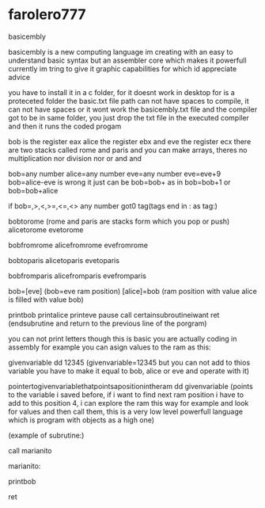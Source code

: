 # farolero777
basicembly

basicembly is a new computing language im creating with an easy to understand basic syntax but an assembler core
which makes it powerfull
currently im tring to give it graphic capabilities for which id appreciate advice

you have to install it in a c folder, for it doesnt work in desktop for is a proteceted folder
the basic.txt file path can not have spaces to compile, it can not have spaces or it wont work
the basicembly.txt file and the compiler got to be in same folder, you just drop the txt file 
in the executed compiler and then it runs the coded progam

bob is the register eax alice the register ebx and eve the register ecx there are two stacks called rome and
paris and you can make arrays, theres no multiplication nor division nor or  and and

bob=any number
alice=any number
eve=any number
eve=eve+9
bob=alice-eve is wrong it just can be bob=bob+ as in bob=bob+1 or bob=bob+alice

if bob=,>,<,>=,<=,<> any number
got0 tag(tags end in : as tag:)


bobtorome   (rome and paris are stacks form which you pop or push)
alicetorome
evetorome

bobfromrome
alicefromrome
evefromrome

bobtoparis
alicetoparis
evetoparis

bobfromparis
alicefromparis
evefromparis

bob=[eve]   (bob=eve ram position)
[alice]=bob  (ram position with value alice is filled with value bob) 



printbob
printalice
printeve
pause
call certainsubroutineiwant
ret   (endsubrutine and return to the previous line of the porgram)


you can not print letters
though this is basic you are actually coding in assembly for example you can asign values to the ram as this:

givenvariable dd 12345   (givenvariable=12345 but you can not add to thios variable you have to make it equal to bob,
alice or eve and operate with it)

pointertogivenvariablethatpointsapositionintheram   dd  givenvariable  (points to the variable i saved before,
if i want to find next ram position i have to add to this position 4, i can explore the ram this way for example and
look for values and then call them, this is a very low level powerfull language which is program with objects as a high one)

(example of subrutine:)

 call marianito


marianito:

printbob

ret
